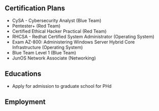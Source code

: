## Certification Plans

* CySA - Cybersecurity Analyst (Blue Team)
* Pentester+ (Red Team)
* Certified Ethical Hacker Practical (Red Team)
* RHCSA - Redhat Certified System Administrator (Operating System)
* Exam AZ-800: Administering Windows Server Hybrid Core Infrastructure (Operating System)
* Blue Team Level 1 (Blue Team)
* JunOS Network Associate (Networking)

## Educations

* Apply for admission to graduate school for PHd

## Employment
